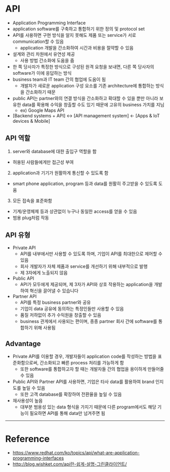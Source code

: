# API

- Application Programming Interface
- application software를 구축하고 통합하기 위한 정의 및 protocol set
- API를 사용하면 구현 방식을 알지 못해도 제품 또는 service가 서로 communication할 수 있음
  - application 개발을 간소화하여 시간과 비용을 절약할 수 있음
- 설계와 관리 차원에서 유연성 제공
  - 사용 방법 간소화에 도움을 줌
- 한 쪽 당사자가 특정한 방식으로 구성된 원격 요청을 보내면, 다른 쪽 당사자의 software가 이에 응답하는 방식
- business team과 IT team 간의 협업에 도움이 됨
  - 개발자가 새로운 application 구성 요소를 기존 architecture에 통합하는 방식을 간소화하기 때문
- public API는 partner와의 연결 방식을 간소화하고 확대할 수 있을 뿐만 아니라 보유한 data를 확용해 수익을 창출할 수도 있기 때문에 고유의 business 가치를 지님
  - ex) Google Maps API
- [Backend systems + API] <-> [API management system] <- [Apps & IoT devices & Mobile]

## API 역할

1. server와 database에 대한 출입구 역할을 함
  - 허용된 사람들에게만 접근성 부여
2. application과 기기가 원활하게 통신할 수 있도록 함
  - smart phone application, program 등과 data를 원활히 주고받을 수 있도록 도움
3. 모든 접속을 표준화함
  - 기계/운영체제 등과 상관없이 누구나 동일한 access를 얻을 수 있음
  - 범용 plug처럼 작동

## API 유형

- Private API
  - API를 내부에서만 사용할 수 있도록 하며, 기업이 API를 최대한으로 제어할 수 있음
  - 회사 개발자가 자체 제품과 service를 개선하기 위해 내부적으로 발행
  - 제 3자에게 노출되지 않음
- Public API
  - API가 모두에게 제공되며, 제 3자가 API와 상호 작용하는 application을 개발하여 혁신을 끌어낼 수 있습니다
- Partner API
  - API를 특정 business partner와 공유
  - 기업이 data 공유에 동의하는 특정인들만 사용할 수 있음
  - 품질 저하없이 추가 수익원을 창출할 수 있음
  - business 관게에서 사용되는 편이며, 종종 partner 회사 간에 software를 통합하기 위해 사용됨

## Advantage

- Private API를 이용할 경우, 개발자들이 application code를 작성하는 방법을 표준화함으로써, 간소화되고 빠른 process 처리를 가능하게 함
  - 또한 software를 통합하고자 할 때는 개발자들 간의 협업을 용이하게 만들어줄 수 있음
- Public API와 Partner API를 사용하면, 기업은 타사 data를 활용하여 brand 인지도를 높일 수 있음
  - 또한 고객 database를 확장하여 전환율을 높일 수 있음
- 재사용성이 높음
  - 대부분 범용성 있는 data 형식을 가지기 때문에 다른 program에서도 해당 기능이 필요하면 API를 통해 data만 넘겨주면 됨

---

# Reference

- https://www.redhat.com/ko/topics/api/what-are-application-programming-interfaces
- http://blog.wishket.com/api란-쉽게-설명-그린클라이언트/
